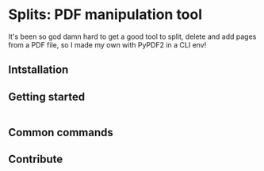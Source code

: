 
# Splits: PDF manipulation tool

It's been so god damn hard to get a good tool to split, delete and add pages from a PDF file, so I made my own with PyPDF2 in a CLI env!

## Intstallation
## Getting started
```bash

```

## Common commands

## Contribute
